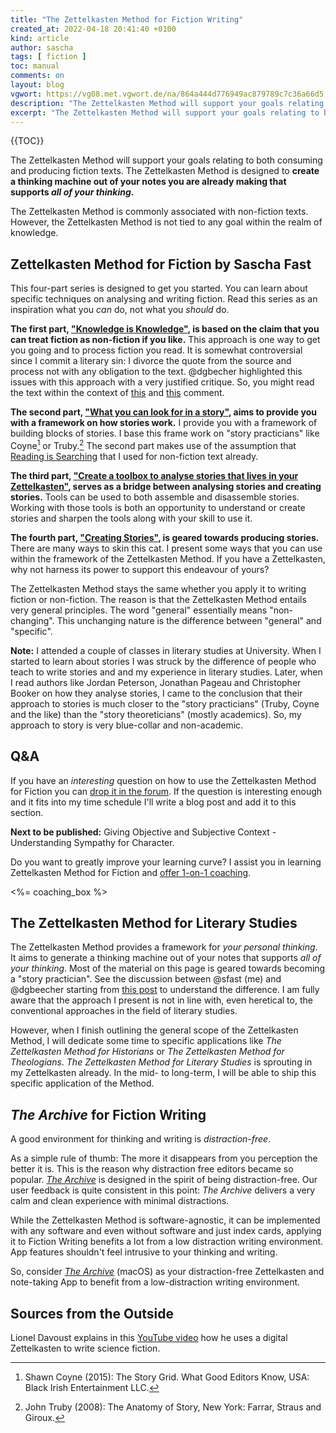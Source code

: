 ```yaml
---
title: "The Zettelkasten Method for Fiction Writing"
created_at: 2022-04-18 20:41:40 +0100
kind: article
author: sascha
tags: [ fiction ]
toc: manual
comments: on
layout: blog
vgwort: https://vg08.met.vgwort.de/na/864a444d776949ac879789c7c36a66d5
description: "The Zettelkasten Method will support your goals relating to both consuming and producing fiction texts. It is designed to create a thinking machine out of your notes you are already making that supports all of your thinking."
excerpt: "The Zettelkasten Method will support your goals relating to both consuming and producing fiction texts. It is designed to create a thinking machine out of your notes you are already making that supports all of your thinking."
---
```


{{TOC}}

<!--R -->
The Zettelkasten Method will support your goals relating to both consuming and producing fiction texts. The Zettelkasten Method is designed to **create a thinking machine out of your notes you are already making that supports *all of your thinking*.**

<!--N Für alles zu gebrauchen -->
The Zettelkasten Method is commonly associated with non-fiction texts. However, the Zettelkasten Method is not tied to any goal within the realm of knowledge.

## Zettelkasten Method for Fiction by Sascha Fast

<!--N How to read -->
This four-part series is designed to get you started. You can learn about specific techniques on analysing and writing fiction. Read this series as an inspiration what you *can* do, not what you *should* do.

**The first part, ["Knowledge is Knowledge"](https://zettelkasten.de/posts/zettelkasten-fiction-writing-part-1-knowledge/), is based on the claim that you can treat fiction as non-fiction if you like.** This approach is one way to get you going and to process fiction you read. It is somewhat controversial since I commit a literary sin: I divorce the quote from the source and process not with any obligation to the text. @dgbecher highlighted this issues with this approach with a very justified critique. So, you might read the text within the context of [this](https://forum.zettelkasten.de/discussion/comment/14011/#Comment_14011) and [this](https://forum.zettelkasten.de/discussion/comment/14635/#Comment_14635) comment.

**The second part, ["What you can look for in a story"](https://zettelkasten.de/posts/zettelkasten-fiction-writing-part-2-elements-of-story/), aims to provide you with a framework on how stories work.** I provide you with a framework of building blocks of stories. I base this frame work on "story practicians" like Coyne[^coyne] or Truby.[^truby2008] The second part makes use of the assumption that [Reading is Searching](https://zettelkasten.de/posts/reading-is-searching/) that I used for non-fiction text already.

[^coyne]: Shawn Coyne (2015): The Story Grid. What Good Editors Know, USA: Black Irish Entertainment LLC.
[^truby2008]: John Truby (2008): The Anatomy of Story, New York: Farrar, Straus and Giroux.

**The third part, ["Create a toolbox to analyse stories that lives in your Zettelkasten"](https://zettelkasten.de/posts/zettelkasten-fiction-writing-part-3-tools-analysing-story/), serves as a bridge between analysing stories and creating stories.** Tools can be used to both assemble and disassemble stories. Working with those tools is both an opportunity to understand or create stories and sharpen the tools along with your skill to use it.

**The fourth part, ["Creating Stories"](https://zettelkasten.de/posts/zettelkasten-fiction-writing-part-4-create-story/), is geared towards producing stories.** There are many ways to skin this cat. I present some ways that you can use within the framework of the Zettelkasten Method. If you have a Zettelkasten, why not harness its power to support this endeavour of yours?

The Zettelkasten Method stays the same whether you apply it to writing fiction or non-fiction. The reason is that the Zettelkasten Method entails very general principles. The word "general" essentially means "non-changing". This unchanging nature is the difference between "general" and "specific".

**Note:** I attended a couple of classes in literary studies at University. When I started to learn about stories I was struck by the difference of people who teach to write stories and and my experience in literary studies. Later, when I read authors like Jordan Peterson, Jonathan Pageau and Christopher Booker on how they analyse stories, I came to the conclusion that their approach to stories is much closer to the "story practicians" (Truby, Coyne and the like) than the "story theoreticians" (mostly academics). So, my approach to story is very blue-collar and non-academic.

## Q&A

If you have an *interesting* question on how to use the Zettelkasten Method for Fiction you can [drop it in the forum](https://forum.zettelkasten.de/discussion/2064/). If the question is interesting enough and it fits into my time schedule I'll write a blog post and add it to this section.

**Next to be published:** Giving Objective and Subjective Context - Understanding Sympathy for Character.

Do you want to greatly improve your learning curve? I assist you in learning Zettelkasten Method for Fiction and [offer 1-on-1 coaching](https://zettelkasten.de/coaching/).

<%= coaching_box %>


## The Zettelkasten Method for Literary Studies

The Zettelkasten Method provides a framework for *your personal thinking*. It aims to generate a thinking machine out of your notes that supports *all of your thinking*. Most of the material on this page is geared towards becoming a "story practician". See the discussion between @sfast (me) and @dgbeecher starting from [this post](https://forum.zettelkasten.de/discussion/comment/14011/#Comment_14011) to understand the difference. I am fully aware that the approach I present is not in line with, even heretical to, the conventional approaches in the field of literary studies.

However, when I finish outlining the general scope of the Zettelkasten Method, I will dedicate some time to specific applications like *The Zettelkasten Method for Historians* or *The Zettelkasten Method for Theologians*. *The Zettelkasten Method for Literary Studies* is sprouting in my Zettelkasten already. In the mid- to long-term, I will be able to ship this specific application of the Method.

## _The Archive_ for Fiction Writing

A good environment for thinking and writing is *distraction-free*.

As a simple rule of thumb: The more it disappears from you perception the better it is. This is the reason why distraction free editors became so popular. [*The Archive*][thearchive] is designed in the spirit of being distraction-free. Our user feedback is quite consistent in this point: *The Archive* delivers a very calm and clean experience with minimal distractions.

While the Zettelkasten Method is software-agnostic, it can be implemented with any software and even without software and just index cards, applying it to Fiction Writing benefits a lot from a low distraction writing environment. App features shouldn't feel intrusive to your thinking and writing.

So, consider [*The Archive*][thearchive] (macOS) as your distraction-free Zettelkasten and note-taking App to benefit from a low-distraction writing environment.

[thearchive]: https://zettelkasten.de/the-archive/

## Sources from the Outside

Lionel Davoust explains in this [YouTube video](https://www.youtube.com/watch?v=RgwnpEBFNUg) how he uses a digital Zettelkasten to write science fiction.
